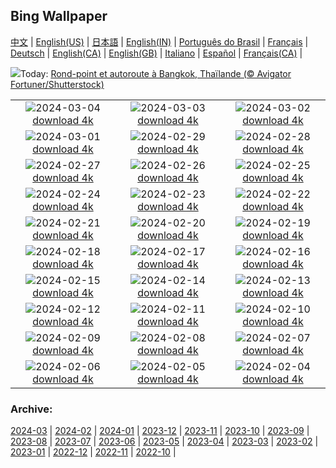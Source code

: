 ## Bing Wallpaper
[中文](README.md) |                     [English(US)](en-US.md) |                     [日本語](ja-JP.md) |                     [English(IN)](en-IN.md) |                     [Português do Brasil](pt-BR.md) |                     [Français](fr-FR.md) |                     [Deutsch](de-DE.md) |                     [English(CA)](en-CA.md) |                     [English(GB)](en-GB.md) |                     [Italiano](it-IT.md) |                     [Español](es-ES.md) |                     [Français(CA)](fr-CA.md) |                    

![](https://www.bing.com/th?id=OHR.BangkokCircle_FR-FR6646035887_UHD.jpg&w=1000)Today: [Rond-point et autoroute à Bangkok, Thaïlande (© Avigator Fortuner/Shutterstock)](https://www.bing.com/th?id=OHR.BangkokCircle_FR-FR6646035887_UHD.jpg)

|      |      |      |
| :----: | :----: | :----: |
|![](https://www.bing.com/th?id=OHR.ArenalCostaRica_FR-FR6380413439_UHD.jpg&pid=hp&w=384&h=216&rs=1&c=4)2024-03-04 [download 4k](https://www.bing.com/th?id=OHR.ArenalCostaRica_FR-FR6380413439_UHD.jpg)|![](https://www.bing.com/th?id=OHR.KrugerLeopard_FR-FR6172062962_UHD.jpg&pid=hp&w=384&h=216&rs=1&c=4)2024-03-03 [download 4k](https://www.bing.com/th?id=OHR.KrugerLeopard_FR-FR6172062962_UHD.jpg)|![](https://www.bing.com/th?id=OHR.ModicaItaly_FR-FR5433904766_UHD.jpg&pid=hp&w=384&h=216&rs=1&c=4)2024-03-02 [download 4k](https://www.bing.com/th?id=OHR.ModicaItaly_FR-FR5433904766_UHD.jpg)|
|![](https://www.bing.com/th?id=OHR.Badger_FR-FR5236947017_UHD.jpg&pid=hp&w=384&h=216&rs=1&c=4)2024-03-01 [download 4k](https://www.bing.com/th?id=OHR.Badger_FR-FR5236947017_UHD.jpg)|![](https://www.bing.com/th?id=OHR.LeapingSquirrel_FR-FR3290902737_UHD.jpg&pid=hp&w=384&h=216&rs=1&c=4)2024-02-29 [download 4k](https://www.bing.com/th?id=OHR.LeapingSquirrel_FR-FR3290902737_UHD.jpg)|![](https://www.bing.com/th?id=OHR.BamburghCastleUK_FR-FR3136425670_UHD.jpg&pid=hp&w=384&h=216&rs=1&c=4)2024-02-28 [download 4k](https://www.bing.com/th?id=OHR.BamburghCastleUK_FR-FR3136425670_UHD.jpg)|
|![](https://www.bing.com/th?id=OHR.PolarBearCubs_FR-FR2914859035_UHD.jpg&pid=hp&w=384&h=216&rs=1&c=4)2024-02-27 [download 4k](https://www.bing.com/th?id=OHR.PolarBearCubs_FR-FR2914859035_UHD.jpg)|![](https://www.bing.com/th?id=OHR.GrandCanyonWinter_FR-FR2711943454_UHD.jpg&pid=hp&w=384&h=216&rs=1&c=4)2024-02-26 [download 4k](https://www.bing.com/th?id=OHR.GrandCanyonWinter_FR-FR2711943454_UHD.jpg)|![](https://www.bing.com/th?id=OHR.AlmondBloom_FR-FR1944191852_UHD.jpg&pid=hp&w=384&h=216&rs=1&c=4)2024-02-25 [download 4k](https://www.bing.com/th?id=OHR.AlmondBloom_FR-FR1944191852_UHD.jpg)|
|![](https://www.bing.com/th?id=OHR.AgriculturalShow_FR-FR2506485920_UHD.jpg&pid=hp&w=384&h=216&rs=1&c=4)2024-02-24 [download 4k](https://www.bing.com/th?id=OHR.AgriculturalShow_FR-FR2506485920_UHD.jpg)|![](https://www.bing.com/th?id=OHR.HaghartsinMonastery_FR-FR1636518850_UHD.jpg&pid=hp&w=384&h=216&rs=1&c=4)2024-02-23 [download 4k](https://www.bing.com/th?id=OHR.HaghartsinMonastery_FR-FR1636518850_UHD.jpg)|![](https://www.bing.com/th?id=OHR.MontBlancChamonix_FR-FR7471811923_UHD.jpg&pid=hp&w=384&h=216&rs=1&c=4)2024-02-22 [download 4k](https://www.bing.com/th?id=OHR.MontBlancChamonix_FR-FR7471811923_UHD.jpg)|
|![](https://www.bing.com/th?id=OHR.YosemiteFirefall_FR-FR7214097906_UHD.jpg&pid=hp&w=384&h=216&rs=1&c=4)2024-02-21 [download 4k](https://www.bing.com/th?id=OHR.YosemiteFirefall_FR-FR7214097906_UHD.jpg)|![](https://www.bing.com/th?id=OHR.PeakDistrictNP_FR-FR7006243116_UHD.jpg&pid=hp&w=384&h=216&rs=1&c=4)2024-02-20 [download 4k](https://www.bing.com/th?id=OHR.PeakDistrictNP_FR-FR7006243116_UHD.jpg)|![](https://www.bing.com/th?id=OHR.DominicaWhales_FR-FR6517933820_UHD.jpg&pid=hp&w=384&h=216&rs=1&c=4)2024-02-19 [download 4k](https://www.bing.com/th?id=OHR.DominicaWhales_FR-FR6517933820_UHD.jpg)|
|![](https://www.bing.com/th?id=OHR.CarnavalTenerife_FR-FR6743804203_UHD.jpg&pid=hp&w=384&h=216&rs=1&c=4)2024-02-18 [download 4k](https://www.bing.com/th?id=OHR.CarnavalTenerife_FR-FR6743804203_UHD.jpg)|![](https://www.bing.com/th?id=OHR.BrightonBoxes_FR-FR1148207790_UHD.jpg&pid=hp&w=384&h=216&rs=1&c=4)2024-02-17 [download 4k](https://www.bing.com/th?id=OHR.BrightonBoxes_FR-FR1148207790_UHD.jpg)|![](https://www.bing.com/th?id=OHR.SkiResort_FR-FR5956789786_UHD.jpg&pid=hp&w=384&h=216&rs=1&c=4)2024-02-16 [download 4k](https://www.bing.com/th?id=OHR.SkiResort_FR-FR5956789786_UHD.jpg)|
|![](https://www.bing.com/th?id=OHR.HippopotamusDay_FR-FR5524617155_UHD.jpg&pid=hp&w=384&h=216&rs=1&c=4)2024-02-15 [download 4k](https://www.bing.com/th?id=OHR.HippopotamusDay_FR-FR5524617155_UHD.jpg)|![](https://www.bing.com/th?id=OHR.BowingCrane_FR-FR5228524278_UHD.jpg&pid=hp&w=384&h=216&rs=1&c=4)2024-02-14 [download 4k](https://www.bing.com/th?id=OHR.BowingCrane_FR-FR5228524278_UHD.jpg)|![](https://www.bing.com/th?id=OHR.MarignyBeads_FR-FR2441069115_UHD.jpg&pid=hp&w=384&h=216&rs=1&c=4)2024-02-13 [download 4k](https://www.bing.com/th?id=OHR.MarignyBeads_FR-FR2441069115_UHD.jpg)|
|![](https://www.bing.com/th?id=OHR.GiantTortoise_FR-FR1778987386_UHD.jpg&pid=hp&w=384&h=216&rs=1&c=4)2024-02-12 [download 4k](https://www.bing.com/th?id=OHR.GiantTortoise_FR-FR1778987386_UHD.jpg)|![](https://www.bing.com/th?id=OHR.FolegandrosGreece_FR-FR1575425081_UHD.jpg&pid=hp&w=384&h=216&rs=1&c=4)2024-02-11 [download 4k](https://www.bing.com/th?id=OHR.FolegandrosGreece_FR-FR1575425081_UHD.jpg)|![](https://www.bing.com/th?id=OHR.ChinaDragon_FR-FR1214192528_UHD.jpg&pid=hp&w=384&h=216&rs=1&c=4)2024-02-10 [download 4k](https://www.bing.com/th?id=OHR.ChinaDragon_FR-FR1214192528_UHD.jpg)|
|![](https://www.bing.com/th?id=OHR.PegadungRocks_FR-FR0984354515_UHD.jpg&pid=hp&w=384&h=216&rs=1&c=4)2024-02-09 [download 4k](https://www.bing.com/th?id=OHR.PegadungRocks_FR-FR0984354515_UHD.jpg)|![](https://www.bing.com/th?id=OHR.MtHoodOregon_FR-FR7401351171_UHD.jpg&pid=hp&w=384&h=216&rs=1&c=4)2024-02-08 [download 4k](https://www.bing.com/th?id=OHR.MtHoodOregon_FR-FR7401351171_UHD.jpg)|![](https://www.bing.com/th?id=OHR.StJamesPool_FR-FR6584771825_UHD.jpg&pid=hp&w=384&h=216&rs=1&c=4)2024-02-07 [download 4k](https://www.bing.com/th?id=OHR.StJamesPool_FR-FR6584771825_UHD.jpg)|
|![](https://www.bing.com/th?id=OHR.LakeTahoeRock_FR-FR6130128094_UHD.jpg&pid=hp&w=384&h=216&rs=1&c=4)2024-02-06 [download 4k](https://www.bing.com/th?id=OHR.LakeTahoeRock_FR-FR6130128094_UHD.jpg)|![](https://www.bing.com/th?id=OHR.WesternMonarchs_FR-FR5198463793_UHD.jpg&pid=hp&w=384&h=216&rs=1&c=4)2024-02-05 [download 4k](https://www.bing.com/th?id=OHR.WesternMonarchs_FR-FR5198463793_UHD.jpg)|![](https://www.bing.com/th?id=OHR.DevetashkaCave_FR-FR4993374932_UHD.jpg&pid=hp&w=384&h=216&rs=1&c=4)2024-02-04 [download 4k](https://www.bing.com/th?id=OHR.DevetashkaCave_FR-FR4993374932_UHD.jpg)|


### Archive:
[2024-03](archive/fr-FR/202403/README.md) | [2024-02](archive/fr-FR/202402/README.md) | [2024-01](archive/fr-FR/202401/README.md) | [2023-12](archive/fr-FR/202312/README.md) | [2023-11](archive/fr-FR/202311/README.md) | [2023-10](archive/fr-FR/202310/README.md) | [2023-09](archive/fr-FR/202309/README.md) | [2023-08](archive/fr-FR/202308/README.md) | [2023-07](archive/fr-FR/202307/README.md) | [2023-06](archive/fr-FR/202306/README.md) | [2023-05](archive/fr-FR/202305/README.md) | [2023-04](archive/fr-FR/202304/README.md) | [2023-03](archive/fr-FR/202303/README.md) | [2023-02](archive/fr-FR/202302/README.md) | [2023-01](archive/fr-FR/202301/README.md) | [2022-12](archive/fr-FR/202212/README.md) | [2022-11](archive/fr-FR/202211/README.md) | [2022-10](archive/fr-FR/202210/README.md) | 
